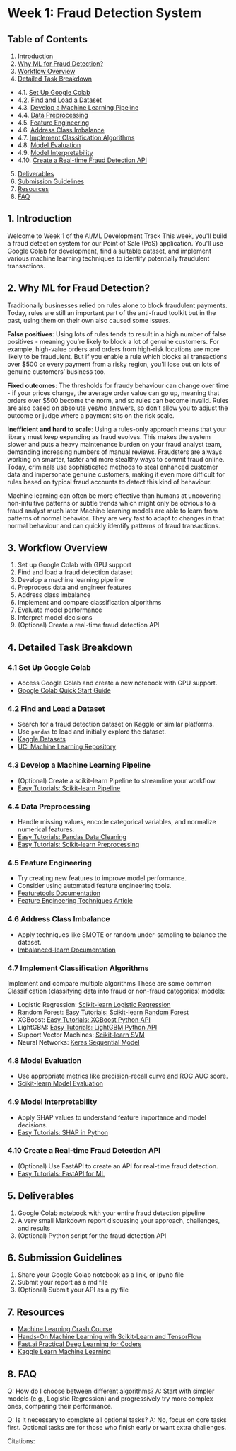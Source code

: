 # Week 1: Fraud Detection System

## Table of Contents
1. [Introduction](#introduction)
2. [Why ML for Fraud Detection?](#why-ml-for-fraud-detection)
3. [Workflow Overview](#workflow-overview)
4. [Detailed Task Breakdown](#detailed-task-breakdown)
- 4.1. [Set Up Google Colab](#41-set-up-google-colab)
- 4.2. [Find and Load a Dataset](#42-find-and-load-a-dataset)
- 4.3. [Develop a Machine Learning Pipeline](#43-develop-a-machine-learning-pipeline)
- 4.4. [Data Preprocessing](#44-data-preprocessing)
- 4.5. [Feature Engineering](#45-feature-engineering)
- 4.6. [Address Class Imbalance](#46-address-class-imbalance)
- 4.7. [Implement Classification Algorithms](#47-implement-classification-algorithms)
- 4.8. [Model Evaluation](#48-model-evaluation)
- 4.9. [Model Interpretability](#49-model-interpretability)
- 4.10. [Create a Real-time Fraud Detection API](#410-create-a-real-time-fraud-detection-api)
5. [Deliverables](#deliverables)
6. [Submission Guidelines](#submission-guidelines)
7. [Resources](#resources)
8. [FAQ](#faq)

## 1. Introduction

Welcome to Week 1 of the AI/ML Development Track This week, you'll build a fraud detection system for our Point of Sale (PoS) application. You'll use Google Colab for development, find a suitable dataset, and implement various machine learning techniques to identify potentially fraudulent transactions.

## 2. Why ML for Fraud Detection?

Traditionally businesses relied on rules alone to block fraudulent payments. Today, rules are still an important part of the anti-fraud toolkit but in the past, using them on their own also caused some issues.

**False positives**: Using lots of rules tends to result in a high number of false positives - meaning you’re likely to block a lot of genuine customers. For example, high-value orders and orders from high-risk locations are more likely to be fraudulent. But if you enable a rule which blocks all transactions over $500 or every payment from a risky region, you’ll lose out on lots of genuine customers’ business too.

**Fixed outcomes**: The thresholds for fraudy behaviour can change over time - if your prices change, the average order value can go up, meaning that orders over $500 become the norm, and so rules can become invalid. Rules are also based on absolute yes/no answers, so don’t allow you to adjust the outcome or judge where a payment sits on the risk scale.

**Inefficient and hard to scale**: Using a rules-only approach means that your library must keep expanding as fraud evolves. This makes the system slower and puts a heavy maintenance burden on your fraud analyst team, demanding increasing numbers of manual reviews. Fraudsters are always working on smarter, faster and more stealthy ways to commit fraud online. Today, criminals use sophisticated methods to steal enhanced customer data and impersonate genuine customers, making it even more difficult for rules based on typical fraud accounts to detect this kind of behaviour.

Machine learning can often be more effective than humans at uncovering non-intuitive patterns or subtle trends which might only be obvious to a fraud analyst much later Machine learning models are able to learn from patterns of normal behavior. They are very fast to adapt to changes in that normal behaviour and can quickly identify patterns of fraud transactions.

## 3. Workflow Overview

1. Set up Google Colab with GPU support
2. Find and load a fraud detection dataset
3. Develop a machine learning pipeline
4. Preprocess data and engineer features
5. Address class imbalance
6. Implement and compare classification algorithms
7. Evaluate model performance
8. Interpret model decisions
9. (Optional) Create a real-time fraud detection API

## 4. Detailed Task Breakdown

### 4.1 Set Up Google Colab

- Access Google Colab and create a new notebook with GPU support.
- [Google Colab Quick Start Guide](https://colab.research.google.com/notebooks/intro.ipynb)

### 4.2 Find and Load a Dataset

- Search for a fraud detection dataset on Kaggle or similar platforms.
- Use `pandas` to load and initially explore the dataset.
- [Kaggle Datasets](https://www.kaggle.com/datasets)
- [UCI Machine Learning Repository](https://archive.ics.uci.edu/ml/index.php)

### 4.3 Develop a Machine Learning Pipeline

- (Optional) Create a scikit-learn Pipeline to streamline your workflow.
- [Easy Tutorials: Scikit-learn Pipeline](https://easy-tutorials.com/2020/04/14/scikit-learn-pipeline-tutorial/)

### 4.4 Data Preprocessing

- Handle missing values, encode categorical variables, and normalize numerical features.
- [Easy Tutorials: Pandas Data Cleaning](https://easy-tutorials.com/2019/11/25/pandas-data-cleaning-tutorial/)
- [Easy Tutorials: Scikit-learn Preprocessing](https://easy-tutorials.com/2020/03/30/scikit-learn-preprocessing-tutorial/)

### 4.5 Feature Engineering

- Try creating new features to improve model performance.
- Consider using automated feature engineering tools.
- [Featuretools Documentation](https://docs.featuretools.com/)
- [Feature Engineering Techniques Article](https://towardsdatascience.com/feature-engineering-for-machine-learning-3a5e293a5114)

### 4.6 Address Class Imbalance

- Apply techniques like SMOTE or random under-sampling to balance the dataset.
- [Imbalanced-learn Documentation](https://imbalanced-learn.org/stable/)

### 4.7 Implement Classification Algorithms

Implement and compare multiple algorithms These are some common Classification (classifying data into fraud or non-fraud categories) models:

- Logistic Regression: [Scikit-learn Logistic Regression](https://realpython.com/logistic-regression-python/)
- Random Forest: [Easy Tutorials: Scikit-learn Random Forest](https://easy-tutorials.com/2020/01/20/scikit-learn-random-forest-tutorial/)
- XGBoost: [Easy Tutorials: XGBoost Python API](https://easy-tutorials.com/2020/02/10/xgboost-python-api-tutorial/)
- LightGBM: [Easy Tutorials: LightGBM Python API](https://easy-tutorials.com/2020/03/16/lightgbm-python-api-tutorial/)
- Support Vector Machines: [Scikit-learn SVM](https://jakevdp.github.io/PythonDataScienceHandbook/05.07-support-vector-machines.html)
- Neural Networks: [Keras Sequential Model](https://machinelearningmastery.com/tutorial-first-neural-network-python-keras/)

### 4.8 Model Evaluation

- Use appropriate metrics like precision-recall curve and ROC AUC score.
- [Scikit-learn Model Evaluation](https://towardsdatascience.com/metrics-to-evaluate-your-machine-learning-algorithm-f10ba6e38234)

### 4.9 Model Interpretability

- Apply SHAP values to understand feature importance and model decisions.
- [Easy Tutorials: SHAP in Python](https://easy-tutorials.com/2020/04/27/shap-in-python-tutorial/)

### 4.10 Create a Real-time Fraud Detection API

- (Optional) Use FastAPI to create an API for real-time fraud detection.
- [Easy Tutorials: FastAPI for ML](https://easy-tutorials.com/2020/05/18/fastapi-for-ml-tutorial/)

## 5. Deliverables

1. Google Colab notebook with your entire fraud detection pipeline
2. A very small Markdown report discussing your approach, challenges, and results
3. (Optional) Python script for the fraud detection API

## 6. Submission Guidelines

1. Share your Google Colab notebook as a link, or ipynb file
2. Submit your report as a md file
3. (Optional) Submit your API as a py file

## 7. Resources

- [Machine Learning Crash Course](https://developers.google.com/machine-learning/crash-course)
- [Hands-On Machine Learning with Scikit-Learn and TensorFlow](https://www.oreilly.com/library/view/hands-on-machine-learning/9781492032632/)
- [Fast.ai Practical Deep Learning for Coders](https://course.fast.ai/)
- [Kaggle Learn Machine Learning](https://www.kaggle.com/learn/machine-learning)

## 8. FAQ

Q: How do I choose between different algorithms?
A: Start with simpler models (e.g., Logistic Regression) and progressively try more complex ones, comparing their performance.

Q: Is it necessary to complete all optional tasks?
A: No, focus on core tasks first. Optional tasks are for those who finish early or want extra challenges.

Citations:
